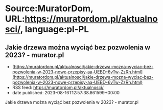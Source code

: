 # Source:MuratorDom, URL:https://muratordom.pl/aktualnosci/, language:pl-PL

## Jakie drzewa można wyciąć bez pozwolenia w 2023? - murator.pl
 - [https://muratordom.pl/aktualnosci/jakie-drzewa-mozna-wyciac-bez-pozwolenia-w-2023-nowe-przepisy-aa-UEBD-6vTw-ZzRh.html](https://muratordom.pl/aktualnosci/jakie-drzewa-mozna-wyciac-bez-pozwolenia-w-2023-nowe-przepisy-aa-UEBD-6vTw-ZzRh.html)
 - RSS feed: https://muratordom.pl/aktualnosci/
 - date published: 2023-08-16T12:57:38.861599+00:00

Jakie drzewa można wyciąć bez pozwolenia w 2023? - murator.pl

